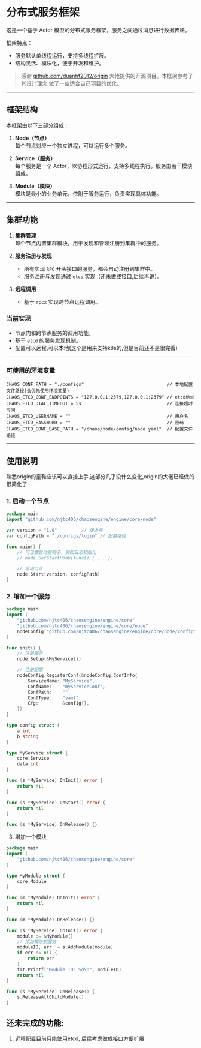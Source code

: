 # 分布式服务框架

这是一个基于 Actor 模型的分布式服务框架，服务之间通过消息进行数据传递。

框架特点：
- 服务默认单线程运行，支持多线程扩展。
- 结构灵活、模块化，便于开发和维护。

> 感谢 [github.com/duanhf2012/origin](https://github.com/duanhf2012/origin) 大佬提供的开源项目。本框架参考了其设计理念,做了一些适合自己项目的优化。

---

## 框架结构

本框架由以下三部分组成：

1. **Node（节点）**  
   每个节点对应一个独立进程，可以运行多个服务。

2. **Service（服务）**  
   每个服务是一个 Actor，以协程形式运行，支持多线程执行。服务由若干模块组成。

3. **Module（模块）**  
   模块是最小的业务单元，依附于服务运行，负责实现具体功能。

---

## 集群功能

1. **集群管理**  
   每个节点内置集群模块，用于发现和管理注册到集群中的服务。

2. **服务注册与发现**
    - 所有实现 `RPC` 开头接口的服务，都会自动注册到集群中。
    - 服务注册与发现通过 `etcd` 实现（还未做成接口,后续再说）。

3. **远程调用**
    - 基于 `rpcx` 实现跨节点远程调用。

### 当前实现

- 节点内和跨节点服务的调用功能。
- 基于 `etcd` 的服务发现机制。
- 配置可以远程,可以本地(这个是用来支持k8s的,但是目前还不是很完善)
---

### 可使用的环境变量
````
CHAOS_CONF_PATH = "./configs"                               // 本地配置文件路径(会优先使用环境变量)
CHAOS_ETCD_CONF_ENDPOINTS = "127.0.0.1:2379,127.0.0.1:2379" // etcd地址
CHAOS_ETCD_DIAL_TIMEOUT = 5s                                // 连接超时时间
CHAOS_ETCD_USERNAME = ""                                    // 用户名
CHAOS_ETCD_PASSWORD = ""                                    // 密码
CHAOS_ETCD_CONF_BASE_PATH = "/chaos/node/config/node.yaml"  // 配置文件路径
````
---

## 使用说明
熟悉origin的童鞋应该可以直接上手,这部分几乎没什么变化,origin的大佬已经做的很简化了
### 1. 启动一个节点

```go
package main
import "github.com/njtc406/chaosengine/engine/core/node"

var version = "1.0"         // 版本号
var configPath = "./configs/login" // 配置路径

func main() {
    // 可设置启动前钩子，例如日志初始化
    // node.SetStartHook(func() { ... })

    // 启动节点
    node.Start(version, configPath)
}
```

### 2. 增加一个服务

```go
package main
import (
    "github.com/njtc406/chaosengine/engine/core"
    "github.com/njtc406/chaosengine/engine/core/node"
    nodeConfig "github.com/njtc406/chaosengine/engine/core/node/config"
)

func init() {
    // 注册服务
    node.Setup(&MyService{})

    // 注册配置
    nodeConfig.RegisterConf(&nodeConfig.ConfInfo{
        ServiceName: "MyService",
        ConfName:    "myServiceConf",
        ConfPath:    "",
        ConfType:    "yaml",
        Cfg:         &config{},
    })
}

type config struct {
    a int
    b string
}

type MyService struct {
    core.Service
    data int
}

func (s *MyService) OnInit() error {
    return nil
}

func (s *MyService) OnStart() error {
    return nil
}

func (s *MyService) OnRelease() {}
```

3. 增加一个模块
```go
package main
import (
    "github.com/njtc406/chaosengine/engine/core"
)

type MyModule struct {
    core.Module
}

func (m *MyModule) OnInit() error {
    return nil
}

func (m *MyModule) OnRelease() {}

func (s *MyService) OnInit() error {
    module := &MyModule{}
    // 添加模块到服务
    moduleID, err := s.AddModule(module)
    if err != nil {
        return err
    }
    fmt.Printf("Module ID: %d\n", moduleID)
    return nil
}

func (s *MyService) OnRelease() {
    s.ReleaseAllChildModule()
}
```

## 还未完成的功能:
1. 远程配置目前只能使用etcd, 后续考虑做成接口方便扩展